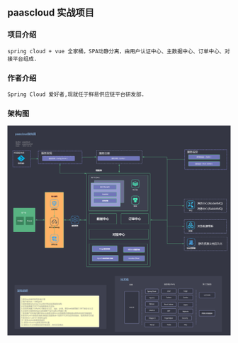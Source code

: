 ## paascloud 实战项目

### 项目介绍
```
spring cloud + vue 全家桶，SPA动静分离，由用户认证中心、主数据中心、订单中心、对接平台组成.
```
### 作者介绍



```
Spring Cloud 爱好者,现就任于鲜易供应链平台研发部.
```
### 架构图

![项目架构图](/assets/PaasCloud架构图.png)